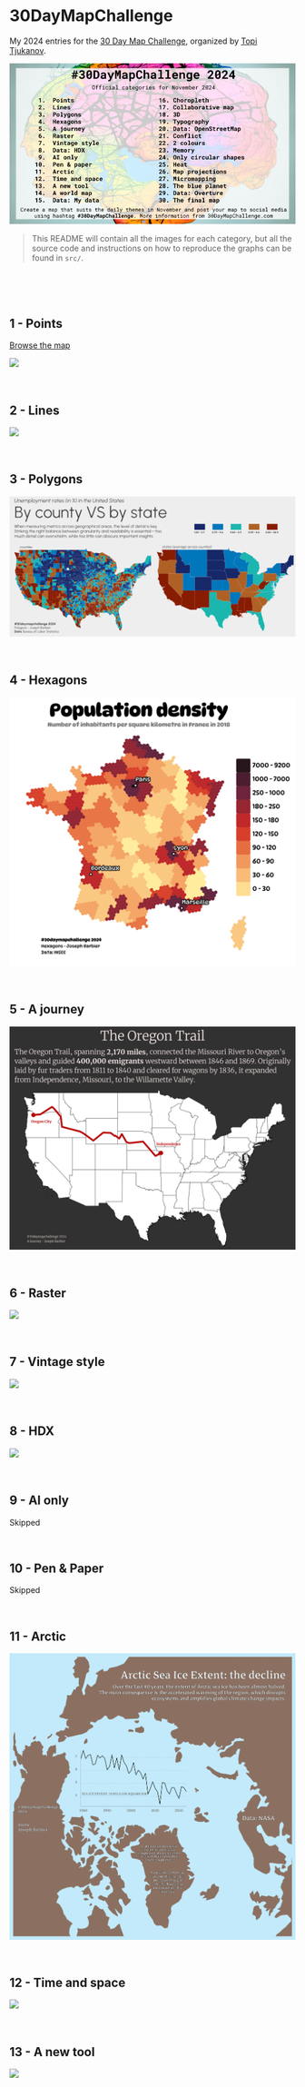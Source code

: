 # 30DayMapChallenge

My 2024 entries for the [30 Day Map Challenge](https://30daymapchallenge.com/), organized by [Topi Tjukanov](https://tjukanov.org/aboutme).

![](img/challenge.png)

> This README will contain all the images for each category, but all the source code and instructions on how to reproduce the graphs can be found in `src/`.

<br><br><br>

## 1 - Points

[Browse the map](https://josephbarbierdarnal.github.io/30DayMapChallenge/earthquakes)

![](src/1-points/points.gif)

<br>

## 2 - Lines

![](src/2-lines/lines.png)

<br>

## 3 - Polygons

![](src/3-polygons/polygons.png)

<br>

## 4 - Hexagons

![](src/4-hexagons/hexagons.png)

<br>

## 5 - A journey

![](src/5-a_journey/a_journey.png)

<br>

## 6 - Raster

![](src/6-raster/raster.png)

<br>

## 7 - Vintage style

![](src/7-vintage_style/vintage_style.png)

<br>

## 8 - HDX

![](src/8-HDX/hdx.gif)

<br>

## 9 - AI only

Skipped

<br>

## 10 - Pen & Paper

Skipped

<br>

## 11 - Arctic

![](src/11-arctic/arctic.png)

<br>

## 12 - Time and space

![](src/12-time_and_space/time_and_space.gif)

<br>

## 13 - A new tool

![](src/13-a_new_tool/a_new_tool.gif)

<br>

<!-- ## 14 - A world map

![](src/14-a_world_map/a_world_map.png)

<br>

## 15 - My Data

![](src/15-my_data/my_data.png)

<br>

## 16 - Choropleth

![](src/16-choropleth/choropleth.png)

<br>
 -->
